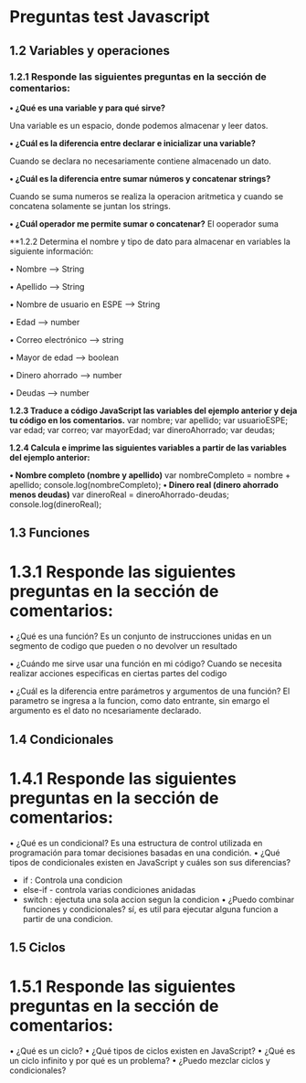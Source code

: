# Preguntas test Javascript
## 1.2 Variables y operaciones
### 1.2.1 Responde las siguientes preguntas en la sección de comentarios:

**• ¿Qué es una variable y para qué sirve?**

Una variable es un espacio, donde podemos almacenar y leer datos. 

**• ¿Cuál es la diferencia entre declarar e inicializar una variable?**

Cuando se declara no necesariamente contiene almacenado un dato. 

**• ¿Cuál es la diferencia entre sumar números y concatenar strings?**

Cuando se suma numeros se realiza la operacion aritmetica y cuando se concatena solamente se juntan los strings.

**• ¿Cuál operador me permite sumar o concatenar?**
El ooperador suma 

**1.2.2 Determina el nombre y tipo de dato para almacenar en variables la siguiente información:

• Nombre  --> String

• Apellido --> String

• Nombre de usuario en ESPE --> String

• Edad --> number

• Correo electrónico --> string

• Mayor de edad --> boolean

• Dinero ahorrado --> number

• Deudas --> number

**1.2.3 Traduce a código JavaScript las variables del ejemplo anterior y deja tu código en los comentarios.**
var nombre;
var apellido;
var usuarioESPE;
var edad;
var correo;
var mayorEdad;
var dineroAhorrado;
var deudas;

**1.2.4 Calcula e imprime las siguientes variables a partir de las variables del ejemplo anterior:**

**• Nombre completo (nombre y apellido)**
var nombreCompleto = nombre + apellido;
console.log(nombreCompleto);
**• Dinero real (dinero ahorrado menos deudas)**
var dineroReal = dineroAhorrado-deudas;
console.log(dineroReal);
## 1.3 Funciones

# 1.3.1 Responde las siguientes preguntas en la sección de comentarios:

• ¿Qué es una función?
Es un conjunto de instrucciones unidas en un segmento de codigo que pueden o no devolver un resultado

• ¿Cuándo me sirve usar una función en mi código?
Cuando se necesita realizar acciones especificas en ciertas partes del codigo

• ¿Cuál es la diferencia entre parámetros y argumentos de una función?
  El parametro se ingresa a la funcion, como dato entrante, sin emargo el argumento es el dato no ncesariamente declarado.

## 1.4 Condicionales
# 1.4.1 Responde las siguientes preguntas en la sección de comentarios:
• ¿Qué es un condicional?
Es una estructura de control utilizada en programación para tomar decisiones basadas en una condición.
• ¿Qué tipos de condicionales existen en JavaScript y cuáles son sus diferencias?
  - if : Controla una condicion
  - else-if - controla varias condiciones anidadas 
  - switch : ejectuta una sola accion segun la condicion 
• ¿Puedo combinar funciones y condicionales?
sí, es util para ejecutar alguna funcion a partir de una condicion.

## 1.5 Ciclos
# 1.5.1 Responde las siguientes preguntas en la sección de comentarios:
• ¿Qué es un ciclo?
• ¿Qué tipos de ciclos existen en JavaScript?
• ¿Qué es un ciclo infinito y por qué es un problema?
• ¿Puedo mezclar ciclos y condicionales?
